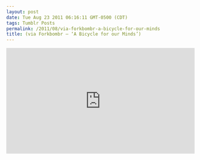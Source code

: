 ```yaml
---
layout: post
date: Tue Aug 23 2011 06:16:11 GMT-0500 (CDT)
tags: Tumblr Posts
permalink: /2011/08/via-forkbombr-a-bicycle-for-our-minds
title: (via Forkbombr — ‘A Bicycle for our Minds’)
---
```


<iframe width="500" height="281" id="youtube_iframe" src="https://www.youtube.com/embed/2hXSfS1i4jU?feature=oembed&amp;enablejsapi=1&amp;origin=http://safe.txmblr.com&amp;wmode=opaque" frameborder="0" allowfullscreen=""></iframe>
